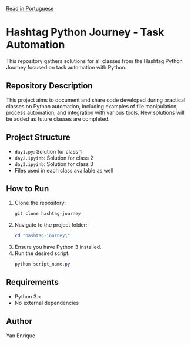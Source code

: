 [Read in Portuguese](README-pt.md) 
# Hashtag Python Journey - Task Automation

This repository gathers solutions for all classes from the Hashtag Python Journey focused on task automation with Python.

## Repository Description
This project aims to document and share code developed during practical classes on Python automation, including examples of file manipulation, process automation, and integration with various tools. New solutions will be added as future classes are completed.

## Project Structure
- `day1.py`: Solution for class 1
- `day2.ipyinb`: Solution for class 2
- `day3.ipyinb`: Solution for class 3
- Files used in each class available as well

## How to Run
1. Clone the repository:
   ```powershell
   git clone hashtag-journey
   ```
2. Navigate to the project folder:
   ```powershell
   cd "hashtag-journey\"
   ```
3. Ensure you have Python 3 installed.
4. Run the desired script:
   ```powershell
   python script_name.py
   ```

## Requirements
- Python 3.x
- No external dependencies

## Author
Yan Enrique
